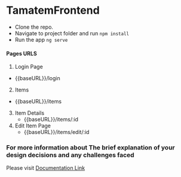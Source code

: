 # TamatemFrontend

* Clone the repo.
* Navigate to project folder and run `npm install`
* Run the app `ng serve`

#### Pages URLS
1. Login Page
  * {{baseURL}}/login
2. Items
* {{baseURL}}/items
3. Item Details
   * {{baseURL}}/items/:id
4. Edit Item Page
   * {{baseURL}}/items/edit/:id


### For more information about The brief explanation of your design decisions and any challenges faced
Please visit [Documentation Link](https://github.com/YazanSneneh/tamatem_frontend/blob/master/README.md)

